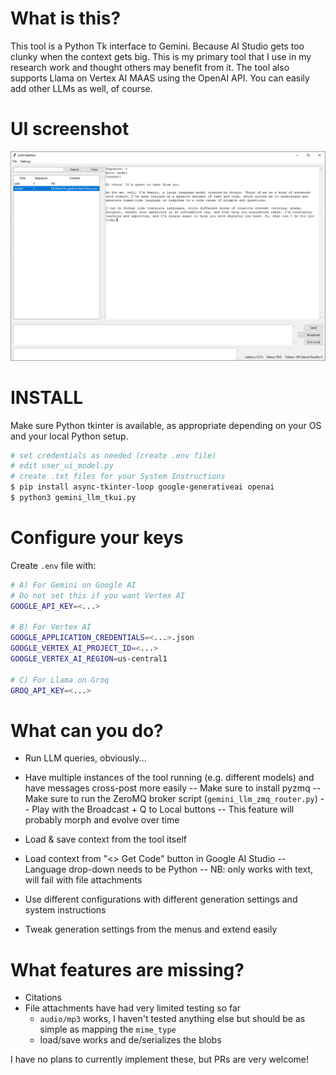 # What is this?

This tool is a Python Tk interface to Gemini. Because AI Studio gets too clunky when the context gets big.
This is my primary tool that I use in my research work and thought others may benefit from it. The tool
also supports Llama on Vertex AI MAAS using the OpenAI API. You can easily add other LLMs as well, of
course.

# UI screenshot

![UI](doc/index.png)

# INSTALL

Make sure Python tkinter is available, as appropriate depending on your OS and your local Python setup.

```sh
# set credentials as needed (create .env file)
# edit user_ui_model.py
# create .txt files for your System Instructions
$ pip install async-tkinter-loop google-generativeai openai
$ python3 gemini_llm_tkui.py
```

# Configure your keys

Create `.env` file with:

```sh
# A) For Gemini on Google AI
# Do not set this if you want Vertex AI
GOOGLE_API_KEY=<...>

# B) For Vertex AI
GOOGLE_APPLICATION_CREDENTIALS=<...>.json
GOOGLE_VERTEX_AI_PROJECT_ID=<...>
GOOGLE_VERTEX_AI_REGION=us-central1

# C) For Llama on Groq
GROQ_API_KEY=<...>
```

# What can you do?

- Run LLM queries, obviously...
- Have multiple instances of the tool running (e.g. different models) and have messages cross-post more easily
  -- Make sure to install pyzmq
  -- Make sure to run the ZeroMQ broker script (`gemini_llm_zmq_router.py`)
  -- Play with the Broadcast + Q to Local buttons
  -- This feature will probably morph and evolve over time

- Load & save context from the tool itself
- Load context from "<> Get Code" button in Google AI Studio
  -- Language drop-down needs to be Python
  -- NB: only works with text, will fail with file attachments

- Use different configurations with different generation settings and system instructions
- Tweak generation settings from the menus and extend easily

# What features are missing?

- Citations
- File attachments have had very limited testing so far
  * `audio/mp3` works, I haven't tested anything else but should be as simple as mapping the `mime_type`
  * load/save works and de/serializes the blobs

I have no plans to currently implement these, but PRs are very welcome!
